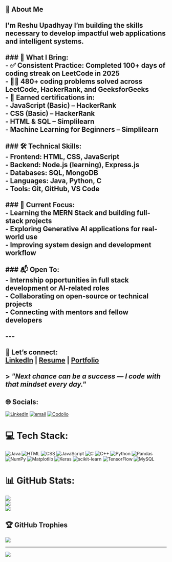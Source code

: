## 👋 About Me<br><br>I'm **Reshu Upadhyay** I’m building the skills necessary to develop impactful web applications and intelligent systems.<br><br>### 💼 What I Bring:<br>- ✅ **Consistent Practice**: Completed **100+ days** of coding streak on LeetCode in 2025<br>- 👨‍💻 **480+ coding problems** solved across LeetCode, HackerRank, and GeeksforGeeks<br>- 🏅 Earned certifications in:<br>  - **JavaScript (Basic)** – HackerRank  <br>  - **CSS (Basic)** – HackerRank  <br>  - **HTML & SQL** – Simplilearn  <br>  - **Machine Learning for Beginners** – Simplilearn<br><br>### 🛠️ Technical Skills:<br>- **Frontend**: HTML, CSS, JavaScript  <br>- **Backend**: Node.js (learning), Express.js  <br>- **Databases**: SQL, MongoDB  <br>- **Languages**: Java, Python, C  <br>- **Tools**: Git, GitHub, VS Code  <br><br>### 🌱 Current Focus:<br>- Learning the **MERN Stack** and building full-stack projects  <br>- Exploring **Generative AI** applications for real-world use  <br>- Improving system design and development workflow  <br><br>### 📬 Open To:<br>- Internship opportunities in full stack development or AI-related roles  <br>- Collaborating on open-source or technical projects  <br>- Connecting with mentors and fellow developers<br><br>---<br><br>📌 Let’s connect:  <br>[LinkedIn](https://www.linkedin.com/in/your-profile) | [Resume](#) | [Portfolio](#)<br><br>> *"Next chance can be a success — I code with that mindset every day."*<br>


## 🌐 Socials:
[![LinkedIn](https://img.shields.io/badge/LinkedIn-%230077B5.svg?logo=linkedin&logoColor=white)](https://linkedin.com/in/reshu-upadhyay-71537b340) [![email](https://img.shields.io/badge/Email-D14836?logo=gmail&logoColor=white)](mailto:upadhyayreshu726@gmail.com) [![Codolio](https://img.shields.io/badge/Codolio-default.svg)](https://codolio.com/profile/Reshu_Upadhyay)
# 💻 Tech Stack:

![Java](https://img.shields.io/badge/java-%23ED8B00.svg?style=for-the-badge&logo=java&logoColor=white)
![HTML](https://img.shields.io/badge/html-%23E34C26.svg?style=for-the-badge&logo=html5&logoColor=white)
![CSS](https://img.shields.io/badge/css-%2361A0FC.svg?style=for-the-badge&logo=css3&logoColor=white)
![JavaScript](https://img.shields.io/badge/javascript-%23F7DF1E.svg?style=for-the-badge&logo=javascript&logoColor=black) ![C](https://img.shields.io/badge/c-%2300599C.svg?style=for-the-badge&logo=c&logoColor=white) ![C++](https://img.shields.io/badge/c++-%2300599C.svg?style=for-the-badge&logo=c%2B%2B&logoColor=white) ![Python](https://img.shields.io/badge/python-3670A0?style=for-the-badge&logo=python&logoColor=ffdd54) ![Pandas](https://img.shields.io/badge/pandas-%23150458.svg?style=for-the-badge&logo=pandas&logoColor=white) ![NumPy](https://img.shields.io/badge/numpy-%23013243.svg?style=for-the-badge&logo=numpy&logoColor=white) ![Matplotlib](https://img.shields.io/badge/Matplotlib-%23ffffff.svg?style=for-the-badge&logo=Matplotlib&logoColor=black) ![Keras](https://img.shields.io/badge/Keras-%23D00000.svg?style=for-the-badge&logo=Keras&logoColor=white) ![scikit-learn](https://img.shields.io/badge/scikit--learn-%23F7931E.svg?style=for-the-badge&logo=scikit-learn&logoColor=white) ![TensorFlow](https://img.shields.io/badge/TensorFlow-%23FF6F00.svg?style=for-the-badge&logo=TensorFlow&logoColor=white) ![MySQL](https://img.shields.io/badge/mysql-4479A1.svg?style=for-the-badge&logo=mysql&logoColor=white)
# 📊 GitHub Stats:
![](https://github-readme-stats.vercel.app/api?username=ReshuUpadhyay231&theme=dark&hide_border=false&include_all_commits=false&count_private=false)<br/>
![](https://nirzak-streak-stats.vercel.app/?user=ReshuUpadhyay231&theme=dark&hide_border=false)<br/>
![](https://github-readme-stats.vercel.app/api/top-langs/?username=ReshuUpadhyay231&theme=dark&hide_border=false&include_all_commits=false&count_private=false&layout=compact)

## 🏆 GitHub Trophies
![](https://github-profile-trophy.vercel.app/?username=ReshuUpadhyay231&theme=radical&no-frame=false&no-bg=true&margin-w=4)

---
[![](https://visitcount.itsvg.in/api?id=ReshuUpadhyay231&icon=0&color=0)](https://visitcount.itsvg.in)

<!-- Proudly created with GPRM ( https://gprm.itsvg.in ) -->
